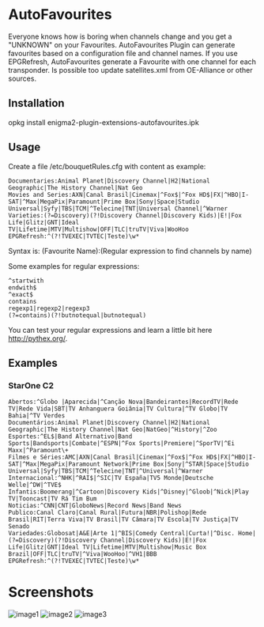# AutoFavourites
Everyone knows how is boring when channels change and you get a "UNKNOWN" on your Favourites.
AutoFavourites Plugin can generate favourites based on a configuration file and channel names.
If you use EPGRefresh, AutoFavourites generate a Favourite with one channel for each transponder.
Is possible too update satellites.xml from OE-Alliance or other sources.

## Installation
opkg install enigma2-plugin-extensions-autofavourites.ipk

## Usage
Create a file /etc/bouquetRules.cfg with content as example:
```
Documentaries:Animal Planet|Discovery Channel|H2|National Geographic|The History Channel|Nat Geo
Movies and Series:AXN|Canal Brasil|Cinemax|^Fox$|^Fox HD$|FX|^HBO|I-SAT|^Max|MegaPix|Paramount|Prime Box|Sony|Space|Studio Universal|Syfy|TBS|TCM|^Telecine|TNT|Universal Channel|^Warner
Varieties:(?=Discovery)(?!Discovery Channel|Discovery Kids)|E!|Fox Life|Glitz|GNT|Ideal TV|Lifetime|MTV|Multishow|OFF|TLC|truTV|Viva|WooHoo
EPGRefresh:^(?!TVEXEC|TVTEC|Teste)\w*
```

Syntax is:
(Favourite Name):(Regular expression to find channels by name)

Some examples for regular expressions:
```
^startwith
endwith$
^exact$
contains
regexp1|regexp2|regexp3
(?=contains)(?!butnotequal|butnotequal)
```

You can test your regular expressions and learn a little bit here http://pythex.org/.

## Examples

### StarOne C2
```
Abertos:^Globo |Aparecida|^Canção Nova|Bandeirantes|RecordTV|Rede TV|Rede Vida|SBT|TV Anhanguera Goiânia|TV Cultura|^TV Globo|TV Bahia|^TV Verdes
Documentários:Animal Planet|Discovery Channel|H2|National Geographic|The History Channel|Nat Geo|NatGeo|^History|^Zoo
Esportes:^EL$|Band Alternativo|Band Sports|Bandsports|Combate|^ESPN|^Fox Sports|Premiere|^SporTV|^Ei Maxx|^Paramount\+
Filmes e Séries:AMC|AXN|Canal Brasil|Cinemax|^Fox$|^Fox HD$|FX|^HBO|I-SAT|^Max|MegaPix|Paramount Network|Prime Box|Sony|^STAR|Space|Studio Universal|Syfy|TBS|TCM|^Telecine|TNT|^Universal|^Warner
Internacional:^NHK|^RAI$|^SIC|TV España|TV5 Monde|Deutsche Welle|^DW|^TVE$
Infantis:Boomerang|^Cartoon|Discovery Kids|^Disney|^Gloob|^Nick|Play TV|Tooncast|TV Rá Tim Bum
Noticias:^CNN|CNT|GloboNews|Record News|Band News
Publico:Canal Claro|Canal Rural|Futura|NBR|Polishop|Rede Brasil|RIT|Terra Viva|TV Brasil|TV Câmara|TV Escola|TV Justiça|TV Senado
Variedades:Globosat|A&E|Arte 1|^BIS|Comedy Central|Curta!|^Disc. Home|(?=Discovery)(?!Discovery Channel|Discovery Kids)|E!|Fox Life|Glitz|GNT|Ideal TV|Lifetime|MTV|Multishow|Music Box Brazil|OFF|TLC|truTV|^Viva|WooHoo|^VH1|BBB
EPGRefresh:^(?!TVEXEC|TVTEC|Teste)\w*
```

# Screenshots
![image1](https://raw.githubusercontent.com/lazaronixon/autofavourites/master/screenshots/image1.jpg)
![image2](https://raw.githubusercontent.com/lazaronixon/autofavourites/master/screenshots/image2.jpg)
![image3](https://raw.githubusercontent.com/lazaronixon/autofavourites/master/screenshots/image3.jpg)
